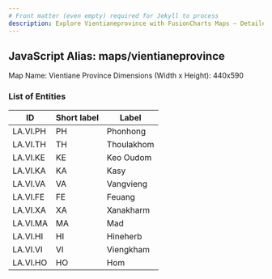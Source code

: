 ```yaml
---
# Front matter (even empty) required for Jekyll to process
description: Explore Vientianeprovince with FusionCharts Maps – Detailed features for seamless integration. Try now & enhance your data visualization today! 
---
```


## JavaScript Alias: maps/vientianeprovince

Map Name: Vientiane Province
Dimensions (Width x Height): 440x590

### List of Entities

ID | Short label | Label
---|---|---|
LA.VI.PH|PH|Phonhong
LA.VI.TH|TH|Thoulakhom
LA.VI.KE|KE|Keo Oudom
LA.VI.KA|KA|Kasy
LA.VI.VA|VA|Vangvieng
LA.VI.FE|FE|Feuang
LA.VI.XA|XA|Xanakharm
LA.VI.MA|MA|Mad
LA.VI.HI|HI|Hineherb
LA.VI.VI|VI|Viengkham
LA.VI.HO|HO|Hom